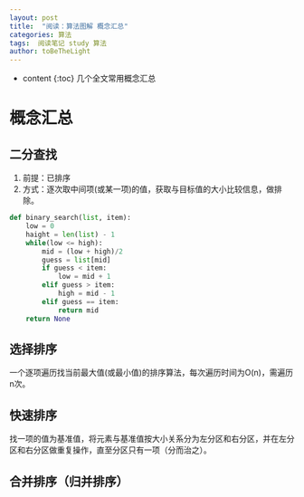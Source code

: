 ```yaml
---
layout: post
title:  "阅读：算法图解 概念汇总"
categories: 算法
tags:  阅读笔记 study 算法
author: toBeTheLight
---
```


* content
{:toc}
几个全文常用概念汇总




# 概念汇总

## 二分查找

1. 前提：已排序
2. 方式：逐次取中间项(或某一项)的值，获取与目标值的大小比较信息，做排除。
```python
def binary_search(list, item):
    low = 0
    haight = len(list) - 1
    while(low <= high):
        mid = (low + high)/2
        guess = list[mid]
        if guess < item:
            low = mid + 1
        elif guess > item:
            high = mid - 1
        elif guess == item:
            return mid
    return None
```

## 选择排序

一个逐项遍历找当前最大值(或最小值)的排序算法，每次遍历时间为O(n)，需遍历n次。

## 快速排序

找一项的值为基准值，将元素与基准值按大小关系分为左分区和右分区，并在左分区和右分区做重复操作，直至分区只有一项（分而治之）。

## 合并排序（归并排序）

